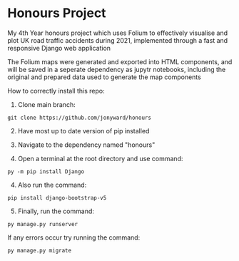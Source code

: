 # Honours Project

My 4th Year honours project which uses Folium to effectively visualise and plot UK road traffic accidents during 2021, implemented through a fast and responsive Django web application

The Folium maps were generated and exported into HTML components, and will be saved in a seperate dependency as jupytr notebooks, including the original and prepared data used to generate the map components

How to correctly install this repo:

1. Clone main branch:

```
git clone https://github.com/jonyward/honours
```

2. Have most up to date version of pip installed

3. Navigate to the dependency named "honours"

3. Open a terminal at the root directory and use command:

```
py -m pip install Django
```

4. Also run the command:

```
pip install django-bootstrap-v5
```

5. Finally, run the command:

```
py manage.py runserver
```
If any errors occur try running the command:

```
py manage.py migrate
```